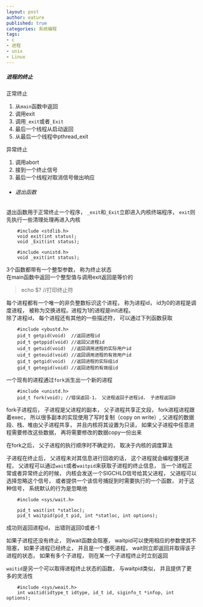 ```yaml
---
layout: post
author: eature
published: true
categories: 系统编程
tags:
- c
- 进程
- unix
- Linux
---
```


##### 进程的终止
正常终止
1. 从`main`函数中返回
2. 调用exit
2. 调用`_exit`或者`_Exit`
3. 最后一个线程从启动返回
4. 从最后一个线程中pthread_exit
  
异常终止
1. 调用abort
2. 接到一个终止信号
3. 最后一个线程对取消信号做出响应

* ###### 退出函数
退出函数用于正常终止一个程序， `_exit`和`_Exit`立即进入内核终端程序， `exit`则先执行一些清理处理再进入内核  
```
    #include <stdlib.h>
    void exit(int status);
    void _Exit(int status);
    
    #include <unistd.h>
    void _exit(int status);
```

3个函数都带有一个整型参数， 称为终止状态  
在main函数中返回一个整型值与调用exit返回是等价的
> echo $? //打印终止符

每个进程都有一个唯一的非负整数标识这个进程， 称为进程id， id为0的进程是调度进程， 被称为交换进程。进程为1的进程是init进程。  
除了进程id， 每个进程还有其他的一些描述符， 可以通过下列函数获取  
```
    #include <ybustd.h>
    pid_t getpid(void)  //返回进程id
    pid_t getppid(void) //返回父进程id
    uid_t getuid(void)  //返回调用进程的实际用户id
    uid_t geteuid(void) //返回调用进程的有效用户id
    gid_t getgid(void)  //返回进程的实际组id
    gid_t getegid(void) //返回进程的有效组id
```

一个现有的进程通过`fork`派生出一个新的进程  
```
    #include <unistd.h>
    pid_t fork(void); //错误返回-1， 父进程返回子进程id， 子进程返回0 
```

fork子进程后， 子进程是父进程的副本， 父子进程共享正文段， fork进程进程跟着exec， 所以很多副本的实现使用了写时复制（copy on write）, 父进程的数据段、栈、堆由父子进程共享， 并且内核将其设置为只读， 如果父子进程中任意进程需要修改这些数据， 再将需要修改的数据copy一份出来  

在fork之后， 父子进程的执行顺序时不确定的， 取决于内核的调度算法  

子进程在终止后， 父进程未对其信息进行回收的话， 这个进程就会编程僵死进程， 父进程可以通过`wait`或者`waitpid`来获取子进程的终止信息， 当一个进程正常或者异常终止的时候， 内核会发送一个SIGCHLD信号给其父进程， 父进程可以选择忽略这个信号， 或者提供一个该信号捕捉到时需要执行的一个函数， 对于这种信号， 系统默认的行为是忽略他  

```
    #include <sys/wait.h>
    
    pid_t wait(int *statloc);
    pid_t waitpid(pid_t pid, int *statloc, int options);
```
成功则返回进程id， 出错则返回0或者-1  

如果子进程还没有终止， 则wait函数会阻塞， waitpid可以使用相应的参数使其不阻塞， 如果子进程已经终止， 并且是一个僵死进程， wait则立即返回并取得该子进程的状态， 如果有多个子进程， 则在某一个子进程终止时立刻返回  

`waitid`是另一个可以取得进程终止状态的函数， 与waitpid类似， 并且提供了更多的灵活性  
```
    #include <sys/weait.h>
    int waitid(idtype_t idtype, id_t id, siginfo_t *infop, int options);
```









